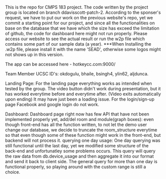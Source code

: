 This is the repo for CMPS 183 project.  The code written by the project group is located on branch ddavisscott-patch-2.
According to the sponser's request, we have to put our work on the previous website's repo, yet we commit a starting point for our project, and since all the functionalities on base on the database that we have which the size has exceed the limitation of github, the code for dashboard here might not run properly. Please access our website to see the actual result or run the w2p file which contains some part of our sample data  (a year).
***When Installing the .w2p file, please install it with the name 'SEAD', otherwise some logos might not shows up in this version.

The app can be accessed here - hotkeycc.com:9000/


Team Member UCSC ID's: okdogulu, bhaile, bsingh4, ylin62, aljdunca.

Landing Page:
    For the landing page everything works as intended when tested by the group.  The video button didn't work during presentation, but it has worked everytime before and everytime after.  (Video exits automatically upon ending)  It may have just been a loading issue.
For the login/sign-up page Facebook and google login do not work.

Dashboard:
    Dashboard page right now has few API that have not been implemented properly yet,
      add/del room and module(graph boxes):
          even though front-end has all the function written, to not let the demo user change our database, we decide to truncate the room_structure everytime so that even though some of these function might work in the front-end, but backend will not process it.
      querying one day usage:
          One day querying was still functional until the last day, yet we modified some structure of the back-end and unfortunatley some problems occurs. This query will query the raw data from db.device_usage and then aggregate it into our format and send it back to client side. The general query for more than one day is functional properly, so playing around with the custom range is still a choice.
